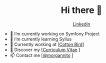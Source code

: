 
<!--
**morgannito/morgannito** is a ✨ _special_ ✨ repository because its `README.md` (this file) appears on your GitHub profile --!>

<h1 align="center">Hi there 👋</h1>

<p align="center">
  <a href="https://www.linkedin.com/in/morgann-riu-475633171/">Linkedin</a>
</p>
<ul>
<li> 🔭 I’m currently working on Symfony Project</li>
<li> 🌱 I’m currently learning Sylius</li>
<li> 💼 Currently working at [<a href="https://www.cottonbird.fr/">Cotton Bird</a>] <br/></li>
<li> 🔖 Discover my [<a href="https://media-exp1.licdn.com/dms/image/C4D2DAQGEhUazYk3lLg/profile-treasury-image-shrink_1920_1920/0?e=1595451600&v=beta&t=JdJmdiLqxeTh2aIALHGaxJ5GryhKU1W5DDdoFBlPDAU">Curriculum Vitae</a>
]<br/></li>
<li> 📫 Contact me [<a href="mriu.morgannito@gmail.com">@morgannito</a>
]</li>
</ul>
